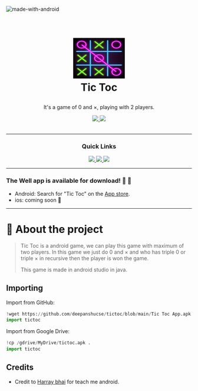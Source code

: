 ![made-with-android](https://img.shields.io/badge/Made%20with-Android%20Strudio-brightgreen)

<!-- LOGO -->
<br />
<h1>
<p align="center">
  <img src="https://raw.githubusercontent.com/deepanshucse/tictoc/main/tictoc_logo.png" alt="Logo" width="140" height="110">
  <br>Tic Toc
</h1>
  <p align="center">
     It's a game of 0 and ×, playing with 2 players.
    <br />
    </p>
   <div align='center'>
  
<a href='https://github.com/chroline/well_app/releases'>
  
<img src='https://img.shields.io/github/v/release/chroline/well_app?color=%23FDD835&label=version&style=for-the-badge'>
  
</a>
  
<a href='https://github.com/chroline/well_app/blob/main/LICENSE'>
  
<img src='https://img.shields.io/github/license/chroline/well_app?style=for-the-badge'>
  
</a>
  
</div>

<br />

---

<div align='center'>
  
### Quick Links
  
<a href='#about-the-project'>
  
<img src='https://img.shields.io/badge/About%20the%20project-gray?style=for-the-badge'>
  
</a>
  
<a href='https://github.com/deepanshucse/tictoc/raw/main/Tic%20Toc%20App.apk'>
  
<img src='https://img.shields.io/badge/Download%20Now-blue?style=for-the-badge'>
  
</a>
  
<a href='https://youtube.com/c/codewithharry'>
  
<img src='https://img.shields.io/badge/Credit-green?style=for-the-badge'>
  
</a>
  
</div>

---                                                                                                                       

### The Well app is available for download! 🥳 🚀

- Android: Search for "Tic Toc" on the [App store](https://github.com/deepanshucse/tictoc/raw/main/Tic%20Toc%20App.apk).
- ios: coming soon 👀

---


# 🧐 About the project

> Tic Toc is a android game, we can play this game with maximum of two players. In this game we just do 0 and × and who has triple 0 or triple × in recursive then the player is won the game.
> 
>This game is made in android studio in java.

## Importing

Import from GitHub:
```py
!wget https://github.com/deepanshucse/tictoc/blob/main/Tic Toc App.apk
import tictoc
```

Import from Google Drive:
```py
!cp /gdrive/MyDrive/tictoc.apk .
import tictoc
```

## Credits
- Credit to [Harray bhai](https://youtube.com/c/codewithharry) for teach me android.   
